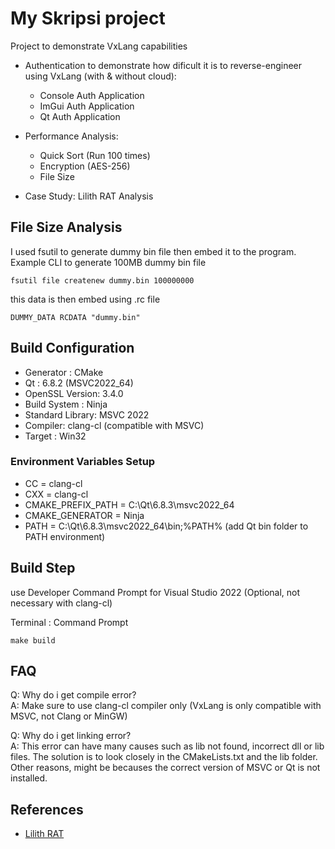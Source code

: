 # My Skripsi project

Project to demonstrate VxLang capabilities
- Authentication to demonstrate how dificult it is to reverse-engineer using VxLang (with & without cloud):
    - Console Auth Application
    - ImGui Auth Application
    - Qt Auth Application

- Performance Analysis: 
    - Quick Sort (Run 100 times)
    - Encryption (AES-256)
    - File Size

- Case Study: Lilith RAT Analysis

## File Size Analysis
I used fsutil to generate dummy bin file then embed it to the program. Example CLI to generate 100MB dummy bin file
```
fsutil file createnew dummy.bin 100000000
```

this data is then embed using .rc file
```
DUMMY_DATA RCDATA "dummy.bin"
```

## Build Configuration 

- Generator : CMake
- Qt : 6.8.2 (MSVC2022_64)
- OpenSSL Version: 3.4.0
- Build System : Ninja 
- Standard Library: MSVC 2022
- Compiler: clang-cl (compatible with MSVC)
- Target : Win32

### Environment Variables Setup

- CC = clang-cl
- CXX = clang-cl
- CMAKE_PREFIX_PATH = C:\Qt\6.8.3\msvc2022_64
- CMAKE_GENERATOR = Ninja
- PATH = C:\Qt\6.8.3\msvc2022_64\bin;%PATH% (add Qt bin folder to PATH environment)

## Build Step
use Developer Command Prompt for Visual Studio 2022 (Optional, not necessary with clang-cl)

Terminal : Command Prompt

```
make build
```
## FAQ

Q: Why do i get compile error?\
A: Make sure to use clang-cl compiler only (VxLang is only compatible with MSVC, not Clang or MinGW)

Q: Why do i get linking error?\
A: This error can have many causes such as lib not found, incorrect dll or lib files. The solution is to look closely in the CMakeLists.txt and the lib folder. Other reasons, might be becauses the correct version of MSVC or Qt is not installed.


## References

- [Lilith RAT](https://github.com/werkamsus/Lilith)
